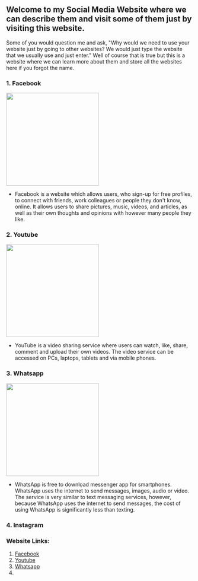 <head> 
  <link rel="icon" type="image/x-icon" href="https://github.com/10-J4D3-06/Main/blob/main/Favicon%20Profile.ico" />
</head>

## Welcome to my Social Media Website where we can describe them and visit some of them just by visiting this website.

Some of you would question me and ask, "Why would we need to use your website just by going to other websites? We would just type the website that we usually use and just enter." Well of course that is true but this is a website where we can learn more about them and store all the websites here if you forgot the name.

### 1. Facebook

<img src="https://upload.wikimedia.org/wikipedia/commons/thumb/0/05/Facebook_Logo_%282019%29.png/768px-Facebook_Logo_%282019%29.png" width="250" height="250" />

- Facebook is a website which allows users, who sign-up for free profiles, to connect with friends, work colleagues or people they don't know, online. It allows users to share pictures, music, videos, and articles, as well as their own thoughts and opinions with however many people they like.

### 2. Youtube

<img src="https://e7.pngegg.com/pngimages/969/977/png-clipart-youtube-logo-like-youtube-angle-youtube-play-button.png" width="250" height="250" />

- YouTube is a video sharing service where users can watch, like, share, comment and upload their own videos. The video service can be accessed on PCs, laptops, tablets and via mobile phones. 

### 3. Whatsapp

<img src="https://assets.stickpng.com/images/580b57fcd9996e24bc43c543.png" width="250" height="250" />

- WhatsApp is free to download messenger app for smartphones. WhatsApp uses the internet to send messages, images, audio or video. The service is very similar to text messaging services, however, because WhatsApp uses the internet to send messages, the cost of using WhatsApp is significantly less than texting. 

### 4. Instagram


### Website Links:
1. <a href="https://www.facebook.com/">Facebook</a>
2. <a href="https://www.youtube.com/">Youtube</a>
3. <a href="https://www.whatsapp.com/">Whatsapp</a>
4. 
